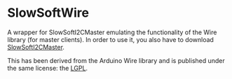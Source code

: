 # SlowSoftWire

A wrapper for SlowSoftI2CMaster emulating the functionality of the Wire library (for master clients). In order to use it, you also have to download [SlowSoftI2CMaster](https://github.com/felias-fogg/SlowSoftI2CMaster).

This has been derived from the Arduino Wire library and is published
under the same license: the [LGPL](http://www.gnu.org/licenses/lgpl-3.0.html).